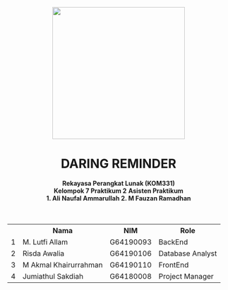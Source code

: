 <p align="center">
  <img src="https://upload.wikimedia.org/wikipedia/commons/1/15/Bogor_Agricultural_University_%28IPB%29_symbol.svg" width=300px>
</p>          
<div align="center">
  <h1>DARING REMINDER</h1>
  <b>Rekayasa Perangkat Lunak (KOM331)<br>
  Kelompok 7 Praktikum 2</b>
  <b>Asisten Praktikum</br>
  <b> 1. Ali Naufal Ammarullah</b>
  <b>  2. M Fauzan Ramadhan</br>
  <br><br>
  <table>
    <tr>
      <th></th>
      <th>Nama</th>
      <th>NIM</th>
      <th>Role</th>
    </tr>
    <tr>
      <td>1</td>
      <td>M. Lutfi Allam</td>
      <td>G64190093</td>
      <td>BackEnd</td>
    </tr>
    <tr>
      <td>2</td>
      <td>Risda Awalia</td>
      <td>G64190106</td>
      <td>Database Analyst</td>
    </tr>
    <tr>
      <td>3</td>
      <td>M Akmal Khairurrahman</td>
      <td>G64190110</td>
      <td>FrontEnd</td>
    </tr>
    <tr>
      <td>4</td>
      <td>Jumiathul Sakdiah</td>
      <td>G64180008</td>
      <td>Project Manager</td>
    </tr>
  </table>
</div>
